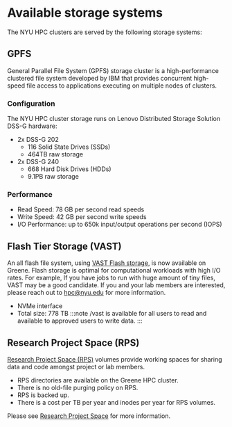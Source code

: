 # Available storage systems

The NYU HPC clusters are served by the following storage systems:

## GPFS 
General Parallel File System (GPFS) storage cluster is a high-performance clustered file system developed by IBM that provides concurrent high-speed file access to applications executing on multiple nodes of clusters.

### Configuration
The NYU HPC cluster storage runs on Lenovo Distributed Storage Solution DSS-G hardware: 
-   2x DSS-G 202
    -   116 Solid State Drives (SSDs)
    -   464TB raw storage
-   2x DSS-G 240
    -   668 Hard Disk Drives (HDDs)
    -   9.1PB raw storage

### Performance
-   Read Speed: 78 GB per second read speeds
-   Write Speed: 42 GB per second write speeds
-   I/O Performance: up to 650k input/output operations per second (IOPS)

## Flash Tier Storage (VAST)
An all flash file system, using [VAST Flash storage](https://www.vastdata.com/), is now available on Greene. Flash storage is optimal for computational workloads with high I/O rates. For example, If you have jobs to run with huge amount of tiny files, VAST may be a good candidate.  If you and your lab members are interested, please reach out to [hpc@nyu.edu](mailto:hpc@nyu.edu) for more information.
-   NVMe interface
-   Total size: 778 TB
:::note
/vast is available for all users to read and available to approved users to write data.
:::

## Research Project Space (RPS)
[Research Project Space (RPS)](./05_research_project_space.mdx) volumes provide working spaces for sharing data and code amongst project or lab members.
-   RPS directories are available on the Greene HPC cluster.
-   There is no old-file purging policy on RPS.
-   RPS is backed up. 
-   There is a cost per TB per year and inodes per year for RPS volumes.

Please see [Research Project Space](./05_research_project_space.mdx) for more information.


